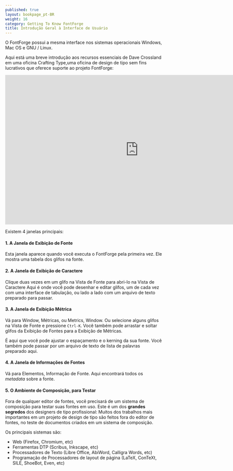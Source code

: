 ```yaml
---
published: true
layout: bookpage_pt-BR
weight: 16
category: Getting To Know FontForge
title: Introdução Geral à Interface de Usuário
---
```


O FontForge possui a mesma interface nos sistemas operacionais Windows, 
Mac OS e GNU / Linux.

Aqui está uma breve introdução aos recursos essenciais de Dave Crossland em 
uma oficina Crafting Type,uma oficina de design de tipo sem fins lucrativos 
que oferece suporte ao projeto FontForge:

<iframe width="853" height="480" src="https://www.youtube-nocookie.com/embed/_EhwHL1aloI?rel=0&amp;showinfo=0&t=1m55s" frameborder="0" allowfullscreen></iframe>

Existem 4 janelas principais:

#### 1. A Janela de Exibição de Fonte

Esta janela aparece quando você executa o FontForge pela primeira vez.
Ele mostra uma tabela dos glifos na fonte.

#### 2. A Janela de Exibição de Caractere

Clique duas vezes em um glifo na Vista de Fonte para abri-lo na Vista de Caractere
Aqui é onde você pode desenhar e editar glifos, um de cada vez com 
uma interface de tabulação, ou lado a lado com um arquivo de texto preparado para passar.

#### 3. A Janela de Exibição Métrica

Vá para Window, Métricas, ou Metrics, Window.
Ou selecione alguns glifos na Vista de Fonte e pressione `Ctrl-K`.
Você também pode arrastar e soltar glifos da Exibição de Fontes para a Exibição de Métricas.

É aqui que você pode ajustar o espaçamento e o kerning da sua fonte.
Você também pode passar por um arquivo de texto de lista de palavras preparado 
aqui.

#### 4. A Janela de Informações de Fontes

Vá para Elementos, Informação de Fonte.
Aqui encontrará todos os _metadata_ sobre a fonte.

#### 5. O Ambiente de Composição, para Testar

Fora de qualquer editor de fontes, você precisará de um sistema de composição para testar suas fontes em uso.
Este é um dos **grandes segredos** dos designers de tipo profissional:
Muitos dos trabalhos mais importantes em um projeto de design de tipo são feitos fora do editor de fontes, no teste de documentos 
criados em um sistema de composição.

Os principais sistemas são:

* Web (Firefox, Chromium, etc)
* Ferramentas DTP (Scribus, Inkscape, etc)
* Processadores de Texto (Libre Office, AbiWord, Calligra Words, etc)
* Programação de Processadores de layout de página (LaTeX, ConTeXt, SILE, ShoeBot, Even, etc)
